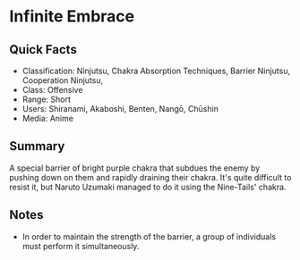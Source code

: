 # Infinite Embrace

## Quick Facts
- Classification: Ninjutsu, Chakra Absorption Techniques, Barrier Ninjutsu, Cooperation Ninjutsu,
- Class: Offensive
- Range: Short
- Users: Shiranami, Akaboshi, Benten, Nangō, Chūshin
- Media: Anime

## Summary
A special barrier of bright purple chakra that subdues the enemy by pushing down on them and rapidly draining their chakra. It's quite difficult to resist it, but Naruto Uzumaki managed to do it using the Nine-Tails' chakra.

## Notes
- In order to maintain the strength of the barrier, a group of individuals must perform it simultaneously.
